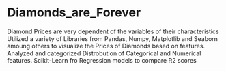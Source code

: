 # Diamonds_are_Forever
Diamond Prices are very dependent of the variables of their characteristics
Utilized a variety of Libraries from Pandas, Numpy, Matplotlib and Seaborn amoung others to visualize the Prices of Diamonds based on features.
Analyzed and categorized Distrobution of Categorical and Numerical features.
Scikit-Learn fro Regression models to compare R2 scores
